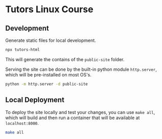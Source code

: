 # Tutors Linux Course

## Development

Generate static files for local development.
```sh
npx tutors-html
```
This will generate the contains of the `public-site` folder.

Serving the site can be done by the built-in python module `http.server`, which will be pre-installed on most OS's.
```sh
python -m http.server -d public-site
```

## Local Deployment

To deploy the site locally and test your changes, you can use `make all`, which will build and then run a container that will be available at `localhost:8000`.
```sh
make all
```